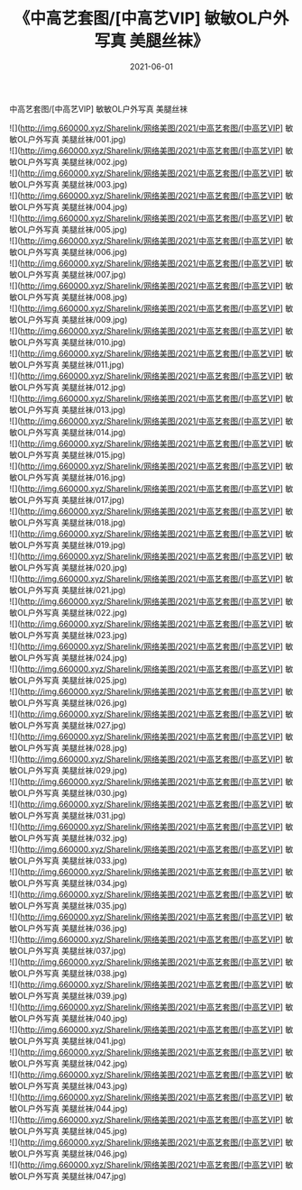 ﻿---
layout: post
title:  《中高艺套图/[中高艺VIP] 敏敏OL户外写真 美腿丝袜》
date:   2021-06-01
img: http://img.660000.xyz/Sharelink/网络美图/2021/中高艺套图/[中高艺VIP] 敏敏OL户外写真 美腿丝袜/000.jpg
categories: [美女, 清纯, 唯美]
---

中高艺套图/[中高艺VIP] 敏敏OL户外写真 美腿丝袜

 ![](http://img.660000.xyz/Sharelink/网络美图/2021/中高艺套图/[中高艺VIP] 敏敏OL户外写真 美腿丝袜/001.jpg) <br>![](http://img.660000.xyz/Sharelink/网络美图/2021/中高艺套图/[中高艺VIP] 敏敏OL户外写真 美腿丝袜/002.jpg) <br>![](http://img.660000.xyz/Sharelink/网络美图/2021/中高艺套图/[中高艺VIP] 敏敏OL户外写真 美腿丝袜/003.jpg) <br>![](http://img.660000.xyz/Sharelink/网络美图/2021/中高艺套图/[中高艺VIP] 敏敏OL户外写真 美腿丝袜/004.jpg) <br>![](http://img.660000.xyz/Sharelink/网络美图/2021/中高艺套图/[中高艺VIP] 敏敏OL户外写真 美腿丝袜/005.jpg) <br>![](http://img.660000.xyz/Sharelink/网络美图/2021/中高艺套图/[中高艺VIP] 敏敏OL户外写真 美腿丝袜/006.jpg) <br>![](http://img.660000.xyz/Sharelink/网络美图/2021/中高艺套图/[中高艺VIP] 敏敏OL户外写真 美腿丝袜/007.jpg) <br>![](http://img.660000.xyz/Sharelink/网络美图/2021/中高艺套图/[中高艺VIP] 敏敏OL户外写真 美腿丝袜/008.jpg) <br>![](http://img.660000.xyz/Sharelink/网络美图/2021/中高艺套图/[中高艺VIP] 敏敏OL户外写真 美腿丝袜/009.jpg) <br>![](http://img.660000.xyz/Sharelink/网络美图/2021/中高艺套图/[中高艺VIP] 敏敏OL户外写真 美腿丝袜/010.jpg) <br>![](http://img.660000.xyz/Sharelink/网络美图/2021/中高艺套图/[中高艺VIP] 敏敏OL户外写真 美腿丝袜/011.jpg) <br>![](http://img.660000.xyz/Sharelink/网络美图/2021/中高艺套图/[中高艺VIP] 敏敏OL户外写真 美腿丝袜/012.jpg) <br>![](http://img.660000.xyz/Sharelink/网络美图/2021/中高艺套图/[中高艺VIP] 敏敏OL户外写真 美腿丝袜/013.jpg) <br>![](http://img.660000.xyz/Sharelink/网络美图/2021/中高艺套图/[中高艺VIP] 敏敏OL户外写真 美腿丝袜/014.jpg) <br>![](http://img.660000.xyz/Sharelink/网络美图/2021/中高艺套图/[中高艺VIP] 敏敏OL户外写真 美腿丝袜/015.jpg) <br>![](http://img.660000.xyz/Sharelink/网络美图/2021/中高艺套图/[中高艺VIP] 敏敏OL户外写真 美腿丝袜/016.jpg) <br>![](http://img.660000.xyz/Sharelink/网络美图/2021/中高艺套图/[中高艺VIP] 敏敏OL户外写真 美腿丝袜/017.jpg) <br>![](http://img.660000.xyz/Sharelink/网络美图/2021/中高艺套图/[中高艺VIP] 敏敏OL户外写真 美腿丝袜/018.jpg) <br>![](http://img.660000.xyz/Sharelink/网络美图/2021/中高艺套图/[中高艺VIP] 敏敏OL户外写真 美腿丝袜/019.jpg) <br>![](http://img.660000.xyz/Sharelink/网络美图/2021/中高艺套图/[中高艺VIP] 敏敏OL户外写真 美腿丝袜/020.jpg) <br>![](http://img.660000.xyz/Sharelink/网络美图/2021/中高艺套图/[中高艺VIP] 敏敏OL户外写真 美腿丝袜/021.jpg) <br>![](http://img.660000.xyz/Sharelink/网络美图/2021/中高艺套图/[中高艺VIP] 敏敏OL户外写真 美腿丝袜/022.jpg) <br>![](http://img.660000.xyz/Sharelink/网络美图/2021/中高艺套图/[中高艺VIP] 敏敏OL户外写真 美腿丝袜/023.jpg) <br>![](http://img.660000.xyz/Sharelink/网络美图/2021/中高艺套图/[中高艺VIP] 敏敏OL户外写真 美腿丝袜/024.jpg) <br>![](http://img.660000.xyz/Sharelink/网络美图/2021/中高艺套图/[中高艺VIP] 敏敏OL户外写真 美腿丝袜/025.jpg) <br>![](http://img.660000.xyz/Sharelink/网络美图/2021/中高艺套图/[中高艺VIP] 敏敏OL户外写真 美腿丝袜/026.jpg) <br>![](http://img.660000.xyz/Sharelink/网络美图/2021/中高艺套图/[中高艺VIP] 敏敏OL户外写真 美腿丝袜/027.jpg) <br>![](http://img.660000.xyz/Sharelink/网络美图/2021/中高艺套图/[中高艺VIP] 敏敏OL户外写真 美腿丝袜/028.jpg) <br>![](http://img.660000.xyz/Sharelink/网络美图/2021/中高艺套图/[中高艺VIP] 敏敏OL户外写真 美腿丝袜/029.jpg) <br>![](http://img.660000.xyz/Sharelink/网络美图/2021/中高艺套图/[中高艺VIP] 敏敏OL户外写真 美腿丝袜/030.jpg) <br>![](http://img.660000.xyz/Sharelink/网络美图/2021/中高艺套图/[中高艺VIP] 敏敏OL户外写真 美腿丝袜/031.jpg) <br>![](http://img.660000.xyz/Sharelink/网络美图/2021/中高艺套图/[中高艺VIP] 敏敏OL户外写真 美腿丝袜/032.jpg) <br>![](http://img.660000.xyz/Sharelink/网络美图/2021/中高艺套图/[中高艺VIP] 敏敏OL户外写真 美腿丝袜/033.jpg) <br>![](http://img.660000.xyz/Sharelink/网络美图/2021/中高艺套图/[中高艺VIP] 敏敏OL户外写真 美腿丝袜/034.jpg) <br>![](http://img.660000.xyz/Sharelink/网络美图/2021/中高艺套图/[中高艺VIP] 敏敏OL户外写真 美腿丝袜/035.jpg) <br>![](http://img.660000.xyz/Sharelink/网络美图/2021/中高艺套图/[中高艺VIP] 敏敏OL户外写真 美腿丝袜/036.jpg) <br>![](http://img.660000.xyz/Sharelink/网络美图/2021/中高艺套图/[中高艺VIP] 敏敏OL户外写真 美腿丝袜/037.jpg) <br>![](http://img.660000.xyz/Sharelink/网络美图/2021/中高艺套图/[中高艺VIP] 敏敏OL户外写真 美腿丝袜/038.jpg) <br>![](http://img.660000.xyz/Sharelink/网络美图/2021/中高艺套图/[中高艺VIP] 敏敏OL户外写真 美腿丝袜/039.jpg) <br>![](http://img.660000.xyz/Sharelink/网络美图/2021/中高艺套图/[中高艺VIP] 敏敏OL户外写真 美腿丝袜/040.jpg) <br>![](http://img.660000.xyz/Sharelink/网络美图/2021/中高艺套图/[中高艺VIP] 敏敏OL户外写真 美腿丝袜/041.jpg) <br>![](http://img.660000.xyz/Sharelink/网络美图/2021/中高艺套图/[中高艺VIP] 敏敏OL户外写真 美腿丝袜/042.jpg) <br>![](http://img.660000.xyz/Sharelink/网络美图/2021/中高艺套图/[中高艺VIP] 敏敏OL户外写真 美腿丝袜/043.jpg) <br>![](http://img.660000.xyz/Sharelink/网络美图/2021/中高艺套图/[中高艺VIP] 敏敏OL户外写真 美腿丝袜/044.jpg) <br>![](http://img.660000.xyz/Sharelink/网络美图/2021/中高艺套图/[中高艺VIP] 敏敏OL户外写真 美腿丝袜/045.jpg) <br>![](http://img.660000.xyz/Sharelink/网络美图/2021/中高艺套图/[中高艺VIP] 敏敏OL户外写真 美腿丝袜/046.jpg) <br>![](http://img.660000.xyz/Sharelink/网络美图/2021/中高艺套图/[中高艺VIP] 敏敏OL户外写真 美腿丝袜/047.jpg) <br>